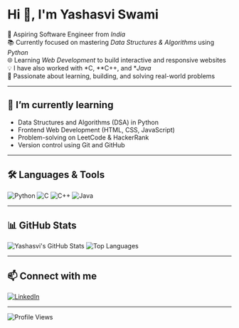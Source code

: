 # Hi 👋, I'm Yashasvi Swami

🚀 Aspiring Software Engineer from *India*  
📚 Currently focused on mastering *Data Structures & Algorithms* using *Python*  
🌐 Learning *Web Development* to build interactive and responsive websites  
💡 I have also worked with *C, **C++, and **Java*  
🎯 Passionate about learning, building, and solving real-world problems

---

## 🌱 I’m currently learning

- Data Structures and Algorithms (DSA) in Python
- Frontend Web Development (HTML, CSS, JavaScript)
- Problem-solving on LeetCode & HackerRank
- Version control using Git and GitHub

---

## 🛠 Languages & Tools

![Python](https://img.shields.io/badge/Python-3670A0?style=flat&logo=python&logoColor=ffdd54)
![C](https://img.shields.io/badge/C-00599C?style=flat&logo=c&logoColor=white)
![C++](https://img.shields.io/badge/C++-00599C?style=flat&logo=c%2B%2B&logoColor=white)
![Java](https://img.shields.io/badge/Java-ED8B00?style=flat&logo=java&logoColor=white)


---

## 📊 GitHub Stats

![Yashasvi's GitHub Stats](https://github-readme-stats.vercel.app/api?username=yashasviswami2&show_icons=true&theme=radical)
![Top Languages](https://github-readme-stats.vercel.app/api/top-langs/?username=yashasviswami2&layout=compact&theme=radical)

---

## 📫 Connect with me

[![LinkedIn](https://img.shields.io/badge/LinkedIn-blue?style=flat&logo=linkedin&logoColor=white)](https://www.linkedin.com/in/yashasvi-s-161359321)

---

![Profile Views](https://komarev.com/ghpvc/?username=yashasviswami2&color=blue)
